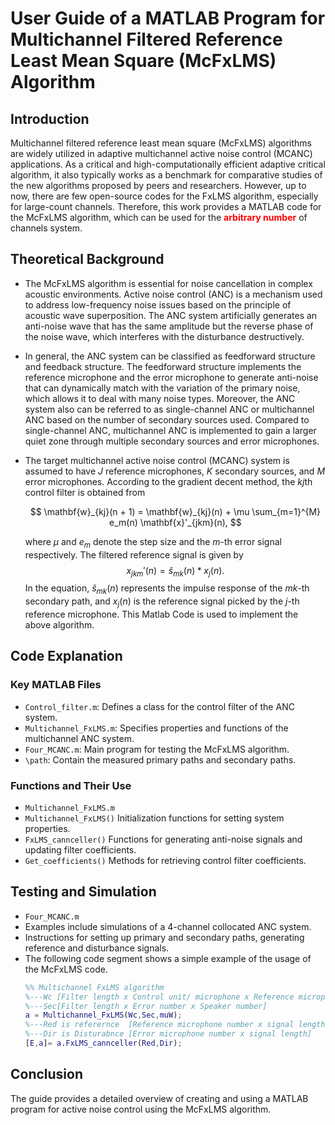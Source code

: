 # User Guide of a MATLAB Program for Multichannel Filtered Reference Least Mean Square (McFxLMS) Algorithm

## Introduction
Multichannel filtered reference least mean square (McFxLMS) algorithms are widely utilized in adaptive multichannel active noise control (MCANC) applications. As a critical and high-computationally efficient adaptive critical algorithm, it also typically works as a benchmark for comparative studies of the new algorithms proposed by peers and researchers. However, up to now, there are few open-source codes for the FxLMS algorithm, especially for large-count channels. Therefore, this work provides a MATLAB code for the McFxLMS algorithm, which can be used for the **<font color=#FF000>arbitrary number</font>** of channels system.

## Theoretical Background
- The McFxLMS algorithm is essential for noise cancellation in complex acoustic environments.
Active noise control (ANC) is a mechanism used to address low-frequency noise issues based on the principle of acoustic wave superposition. The ANC system artificially generates an anti-noise wave that has the same amplitude but the reverse phase of the noise wave, which interferes with the disturbance destructively.

- In general, the ANC system can be classified as feedforward structure and feedback structure. The feedforward structure implements the reference microphone and the error microphone to generate anti-noise that can dynamically match with the variation of the primary noise, which allows it to deal with many noise types. Moreover, the ANC system also can be referred to as single-channel ANC or multichannel ANC based on the number of secondary sources used. Compared to single-channel ANC, multichannel ANC is implemented to gain a larger quiet zone through multiple secondary sources and error microphones.

- The target multichannel active noise control (MCANC) system is assumed to have $J$ reference microphones, $K$ secondary sources, and $M$ error microphones. According to the gradient decent method, the $kj$th control filter is obtained from 

  $$
      \mathbf{w}_{kj}(n + 1) = \mathbf{w}_{kj}(n) + \mu \sum_{m=1}^{M} e_m(n) \mathbf{x}'_{jkm}(n),
  $$
  
  where $\mu$ and $e_m$ denote the step size and the $m$-th error signal respectively. The filtered reference signal is given by 
  $$ x_{jkm}'(n) = \hat{s}_{mk}(n) * x_j(n).$$
  In the equation, $\hat{s}_{mk}(n)$ represents the impulse response of the $mk$-th secondary path, and $x_j(n)$ is the reference signal picked by the $j$-th reference microphone. This Matlab Code is used to implement the above algorithm.  


## Code Explanation
### Key MATLAB Files
- `Control_filter.m`: Defines a class for the control filter of the ANC system.
- `Multichannel_FxLMS.m`: Specifies properties and functions of the multichannel ANC system.
- `Four_MCANC.m`: Main program for testing the McFxLMS algorithm.
- `\path`: Contain the measured primary paths and secondary paths.

### Functions and Their Use
- `Multichannel_FxLMS.m`
- `Multichannel_FxLMS()` Initialization functions for setting system properties.
- `FxLMS_cannceller()` Functions for generating anti-noise signals and updating filter coefficients.
- `Get_coefficients()` Methods for retrieving control filter coefficients.

## Testing and Simulation
- `Four_MCANC.m`
- Examples include simulations of a 4-channel collocated ANC system.
- Instructions for setting up primary and secondary paths, generating reference and disturbance signals.
- The following code segment shows a simple example of the usage of the McFxLMS code. 
  ```matlab
  %% Multichannel FxLMS algorithm 
  %---Wc [Filter length x Control unit/ microphone x Reference microphone number]
  %---Sec[Filter length x Error number x Speaker number]
  a = Multichannel_FxLMS(Wc,Sec,muW);
  %---Red is referernce  [Reference microphone number x signal length]
  %---Dir is Disturabnce [Error microphone number x signal length]
  [E,a]= a.FxLMS_cannceller(Red,Dir);
  ```

## Conclusion
The guide provides a detailed overview of creating and using a MATLAB program for active noise control using the McFxLMS algorithm.
